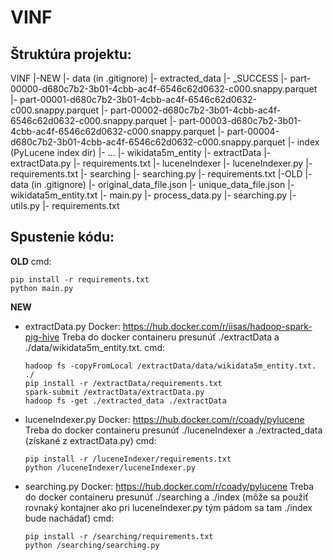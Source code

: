 # VINF

## Štruktúra projektu:
VINF
|-NEW
    |- data (in .gitignore)
        |- extracted_data
            |- _SUCCESS
            |- part-00000-d680c7b2-3b01-4cbb-ac4f-6546c62d0632-c000.snappy.parquet
            |- part-00001-d680c7b2-3b01-4cbb-ac4f-6546c62d0632-c000.snappy.parquet
            |- part-00002-d680c7b2-3b01-4cbb-ac4f-6546c62d0632-c000.snappy.parquet
            |- part-00003-d680c7b2-3b01-4cbb-ac4f-6546c62d0632-c000.snappy.parquet
            |- part-00004-d680c7b2-3b01-4cbb-ac4f-6546c62d0632-c000.snappy.parquet
        |- index (PyLucene index dir)
            |- ...
        |- wikidata5m_entity
    |- extractData
        |- extractData.py
        |- requirements.txt
    |- luceneIndexer
        |- luceneIndexer.py
        |- requirements.txt
    |- searching
        |- searching.py
        |- requirements.txt
|-OLD
    |- data (in .gitignore)
        |- original_data_file.json
        |- unique_data_file.json
        |- wikidata5m_entity.txt
    |- main.py
    |- process_data.py
    |- searching.py
    |- utils.py
    |- requirements.txt

## Spustenie kódu:

**OLD**
cmd:
```
pip install -r requirements.txt
python main.py
```

**NEW**
* extractData.py
  Docker: https://hub.docker.com/r/iisas/hadoop-spark-pig-hive
  Treba do docker containeru presunúť ./extractData a ./data/wikidata5m_entity.txt.
  cmd:
  ```
  hadoop fs -copyFromLocal /extractData/data/wikidata5m_entity.txt. ./
  pip install -r /extractData/requirements.txt
  spark-submit /extractData/extractData.py
  hadoop fs -get ./extracted_data ./extractData
  ```
* luceneIndexer.py
  Docker: https://hub.docker.com/r/coady/pylucene
  Treba do docker containeru presunúť ./luceneIndexer a ./extracted_data (získané z extractData.py)
  cmd:
  ```
  pip install -r /luceneIndexer/requirements.txt
  python /luceneIndexer/luceneIndexer.py
  ```
* searching.py
  Docker: https://hub.docker.com/r/coady/pylucene
  Treba do docker containeru presunúť ./searching a ./index (môže sa použiť rovnaký kontajner ako pri luceneIndexer.py tým pádom sa tam ./index bude nachádať)
  cmd:
  ```
  pip install -r /searching/requirements.txt
  python /searching/searching.py
  ```
